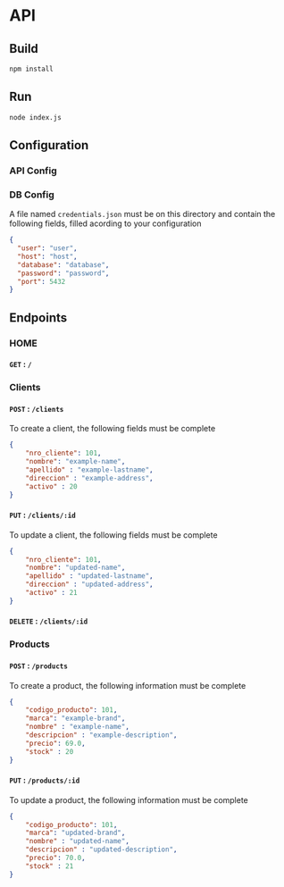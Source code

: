 # API
## Build
```sh
npm install
```

## Run
```sh
node index.js
```

## Configuration
### API Config

### DB Config
A file named `credentials.json` must be on this directory and contain the following fields, filled acording to your configuration
```json 
{
  "user": "user",
  "host": "host",
  "database": "database",
  "password": "password",
  "port": 5432
}
```

## Endpoints

### HOME
#### `GET` : `/`

### Clients
#### `POST` : `/clients`
To create a client, the following fields must be complete
```json
{
    "nro_cliente": 101,
    "nombre": "example-name",
    "apellido" : "example-lastname",
    "direccion" : "example-address",
    "activo" : 20
}
```
#### `PUT` : `/clients/:id`
To update a client, the following fields must be complete
```json
{
    "nro_cliente": 101,
    "nombre": "updated-name",
    "apellido" : "updated-lastname",
    "direccion" : "updated-address",
    "activo" : 21
}
```
#### `DELETE` : `/clients/:id`

### Products
#### `POST` : `/products`
To create a product, the following information must be complete
```json
{
    "codigo_producto": 101,
    "marca": "example-brand",
    "nombre" : "example-name",
    "descripcion" : "example-description",
    "precio": 69.0,
    "stock" : 20
}
```
#### `PUT` : `/products/:id`
To update a product, the following information must be complete
```json
{
    "codigo_producto": 101,
    "marca": "updated-brand",
    "nombre" : "updated-name",
    "descripcion" : "updated-description",
    "precio": 70.0,
    "stock" : 21
}
```